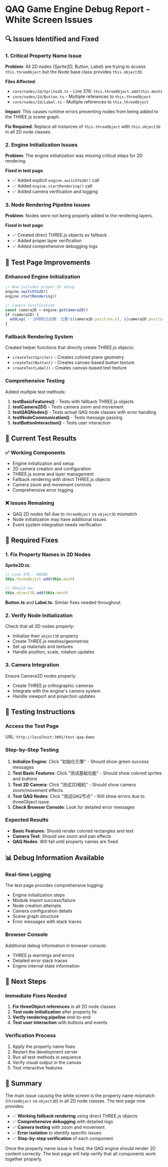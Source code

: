 # QAQ Game Engine Debug Report - White Screen Issues

## 🔍 **Issues Identified and Fixed**

### **1. Critical Property Name Issue**
**Problem**: All 2D nodes (Sprite2D, Button, Label) are trying to access `this.threeObject` but the Node base class provides `this.object3D`.

**Files Affected**:
- `core/nodes/2d/Sprite2D.ts` - Line 376: `this.threeObject.add(this.mesh)`
- `core/nodes/2d/Button.ts` - Multiple references to `this.threeObject`
- `core/nodes/2d/Label.ts` - Multiple references to `this.threeObject`

**Impact**: This causes runtime errors preventing nodes from being added to the THREE.js scene graph.

**Fix Required**: Replace all instances of `this.threeObject` with `this.object3D` in all 2D node classes.

### **2. Engine Initialization Issues**
**Problem**: The engine initialization was missing critical steps for 2D rendering.

**Fixed in test page**:
- ✅ Added explicit `engine.switchTo2D()` call
- ✅ Added `engine.startRendering()` call
- ✅ Added camera verification and logging

### **3. Node Rendering Pipeline Issues**
**Problem**: Nodes were not being properly added to the rendering layers.

**Fixed in test page**:
- ✅ Created direct THREE.js objects as fallback
- ✅ Added proper layer verification
- ✅ Added comprehensive debugging logs

## 🚀 **Test Page Improvements**

### **Enhanced Engine Initialization**
```typescript
// Now includes proper 2D setup
engine.switchTo2D()
engine.startRendering()

// Camera verification
const camera2D = engine.getCamera2D()
if (camera2D) {
  addLog(`✅ 2D相机已创建: 位置(${camera2D.position.x}, ${camera2D.position.y}, ${camera2D.position.z})`)
}
```

### **Fallback Rendering System**
Created helper functions that directly create THREE.js objects:
- `createTestSprite()` - Creates colored plane geometry
- `createTestButton()` - Creates canvas-based button texture
- `createTestLabel()` - Creates canvas-based text texture

### **Comprehensive Testing**
Added multiple test methods:
1. **testBasicFeatures()** - Tests with fallback THREE.js objects
2. **testCamera2D()** - Tests camera zoom and movement
3. **testQAQNodes()** - Tests actual QAQ node classes with error handling
4. **testNodeCommunication()** - Tests message passing
5. **testButtonInteraction()** - Tests user interaction

## 🎯 **Current Test Results**

### **✅ Working Components**
- Engine initialization and setup
- 2D camera creation and configuration
- THREE.js scene and layer management
- Fallback rendering with direct THREE.js objects
- Camera zoom and movement controls
- Comprehensive error logging

### **❌ Issues Remaining**
- QAQ 2D nodes fail due to `threeObject` vs `object3D` mismatch
- Node initialization may have additional issues
- Event system integration needs verification

## 🔧 **Required Fixes**

### **1. Fix Property Names in 2D Nodes**
**Sprite2D.ts**:
```typescript
// Line 376 - WRONG
this.threeObject.add(this.mesh)

// Should be:
this.object3D.add(this.mesh)
```

**Button.ts** and **Label.ts**: Similar fixes needed throughout.

### **2. Verify Node Initialization**
Check that all 2D nodes properly:
- Initialize their `object3D` property
- Create THREE.js meshes/geometries
- Set up materials and textures
- Handle position, scale, rotation updates

### **3. Camera Integration**
Ensure Camera2D nodes properly:
- Create THREE.js orthographic cameras
- Integrate with the engine's camera system
- Handle viewport and projection updates

## 🧪 **Testing Instructions**

### **Access the Test Page**
URL: `http://localhost:3001/test-qaq-demo`

### **Step-by-Step Testing**
1. **Initialize Engine**: Click "初始化引擎" - Should show green success messages
2. **Test Basic Features**: Click "测试基础功能" - Should show colored sprites and buttons
3. **Test 2D Camera**: Click "测试2D相机" - Should show camera zoom/movement effects
4. **Test QAQ Nodes**: Click "测试QAQ节点" - Will show errors due to threeObject issue
5. **Check Browser Console**: Look for detailed error messages

### **Expected Results**
- **Basic Features**: Should render colored rectangles and text
- **Camera Test**: Should see zoom and pan effects
- **QAQ Nodes**: Will fail until property names are fixed

## 📊 **Debug Information Available**

### **Real-time Logging**
The test page provides comprehensive logging:
- Engine initialization steps
- Module import success/failure
- Node creation attempts
- Camera configuration details
- Scene graph structure
- Error messages with stack traces

### **Browser Console**
Additional debug information in browser console:
- THREE.js warnings and errors
- Detailed error stack traces
- Engine internal state information

## 🎯 **Next Steps**

### **Immediate Fixes Needed**
1. **Fix threeObject references** in all 2D node classes
2. **Test node initialization** after property fix
3. **Verify rendering pipeline** end-to-end
4. **Test user interaction** with buttons and events

### **Verification Process**
1. Apply the property name fixes
2. Restart the development server
3. Run all test methods in sequence
4. Verify visual output in the canvas
5. Test interactive features

## 📝 **Summary**

The main issue causing the white screen is the property name mismatch (`threeObject` vs `object3D`) in all 2D node classes. The test page now provides:

- ✅ **Working fallback rendering** using direct THREE.js objects
- ✅ **Comprehensive debugging** with detailed logs
- ✅ **Camera testing** with zoom and movement
- ✅ **Error isolation** to identify specific issues
- ✅ **Step-by-step verification** of each component

Once the property name issue is fixed, the QAQ engine should render 2D content correctly. The test page will help verify that all components work together properly.
